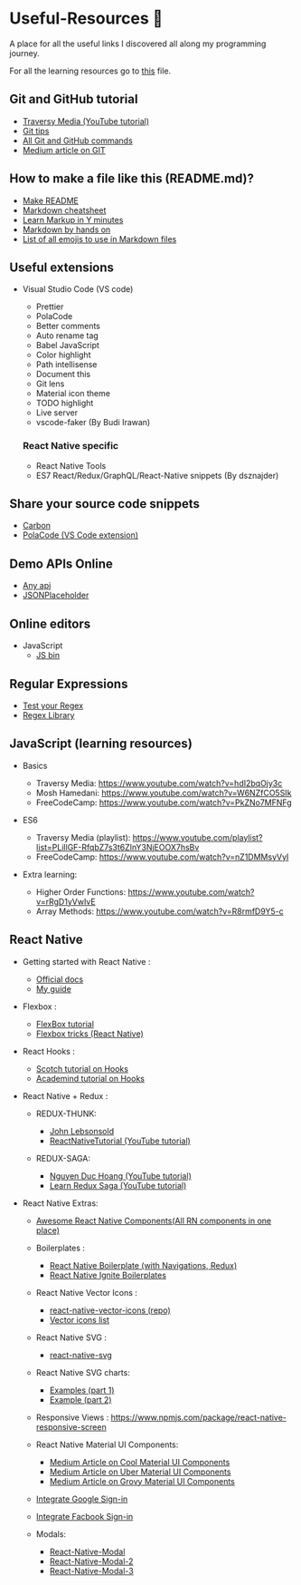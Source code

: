 # Useful-Resources :rocket:
A place for all the useful links I discovered all along my programming journey.

For all the learning resources go to [this](https://github.com/Quadrified/Useful-Links/blob/master/Learning-Resources.md#learning-resources-books) file.

## Git and GitHub tutorial
* [Traversy Media (YouTube tutorial)](https://www.youtube.com/watch?v=SWYqp7iY_Tc)
* [Git tips](https://github.com/Quadrified/Git-Tips)
* [All Git and GitHub commands](https://github.com/joshnh/Git-Commands)
* [Medium article on GIT](https://itnext.io/become-a-git-pro-in-just-one-blog-a-thorough-guide-to-git-architecture-and-command-line-interface-93fbe9bdb395)

## How to make a file like this (README.md)?
* [Make README](https://www.makeareadme.com/)
* [Markdown cheatsheet](https://www.markdownguide.org/cheat-sheet)
* [Learn Markup in Y minutes](https://learnxinyminutes.com/docs/markdown/)
* [Markdown by hands on](https://commonmark.org/help/tutorial/index.html)
* [List of all emojis to use in Markdown files](https://www.webfx.com/tools/emoji-cheat-sheet/)

## Useful extensions
* Visual Studio Code (VS code)
	- Prettier
	- PolaCode
	- Better comments
	- Auto rename tag
	- Babel JavaScript
	- Color highlight
	- Path intellisense
	- Document this
	- Git lens
	- Material icon theme
	- TODO highlight
	- Live server
	- vscode-faker (By  Budi Irawan)
	
	### React Native specific	
	- React Native Tools
	- ES7 React/Redux/GraphQL/React-Native snippets (By dsznajder)
	
## Share your source code snippets
* [Carbon](https://carbon.now.sh/)
* [PolaCode (VS Code extension)](https://marketplace.visualstudio.com/items?itemName=pnp.polacode)
	
## Demo APIs Online
* [Any api](https://any-api.com/)
* [JSONPlaceholder](https://jsonplaceholder.typicode.com/)

## Online editors
* JavaScript
	- [JS bin](https://jsbin.com/?js,console,output)
	
## Regular Expressions
* [Test your Regex](https://www.regular-expressions.info/javascriptexample.html)
* [Regex Library](http://regexlib.com/Search.aspx?k=alphabets&c=-1&m=-1&ps=20&AspxAutoDetectCookieSupport=1)

## JavaScript (learning resources)

* Basics
    - Traversy Media:  https://www.youtube.com/watch?v=hdI2bqOjy3c
    - Mosh Hamedani: https://www.youtube.com/watch?v=W6NZfCO5SIk
    - FreeCodeCamp: https://www.youtube.com/watch?v=PkZNo7MFNFg

* ES6
    - Traversy Media (playlist): https://www.youtube.com/playlist?list=PLillGF-RfqbZ7s3t6ZInY3NjEOOX7hsBv
    - FreeCodeCamp: https://www.youtube.com/watch?v=nZ1DMMsyVyI

* Extra learning:
    - Higher Order Functions: https://www.youtube.com/watch?v=rRgD1yVwIvE 
    - Array Methods: https://www.youtube.com/watch?v=R8rmfD9Y5-c

	
## React Native

* Getting started with React Native : 
	- [Official docs](https://facebook.github.io/react-native/docs/getting-started)
	- [My guide](https://drive.google.com/file/d/1eE4baXiDyZw7qZV54Wm5BDriTGWQa62w/view?usp=sharing)
	
* Flexbox :
	- [FlexBox tutorial](https://jsfiddle.net/bradtraversy/bu0ecodm/1/)
	- [Flexbox tricks (React Native)](https://css-tricks.com/snippets/css/a-guide-to-flexbox/)
* React Hooks : 
	- [Scotch tutorial on Hooks](https://scotch.io/tutorials/build-a-react-to-do-app-with-react-hooks-no-class-components)
	- [Academind tutorial on Hooks](https://academind.com/learn/react/react-hooks-introduction/)

* React Native + Redux :
	- REDUX-THUNK:
		* [John Lebsonsold](https://www.youtube.com/playlist?list=PLk083BmAphjtGWyZUuo1BiCS_ZAgps6j5)
		* [ReactNativeTutorial (YouTube tutorial)](https://www.youtube.com/watchv=Hn2acItzQBk&list=PLSQhEegvsgQCCeaJe2V9XrsD7EIm2Qpv5&index=10&t=0s)

	- REDUX-SAGA:
		* [Nguyen Duc Hoang (YouTube tutorial)](https://www.youtube.com/watch?v=IOTEAunY8ZI)
		* [Learn Redux Saga (YouTube tutorial)](https://www.youtube.com/playlist?list=PLMV09mSPNaQlWvqEwF6TfHM-CVM6lXv39)


* React Native Extras: 
	- [Awesome React Native Components(All RN components in one place)](https://www.awesome-react-native.com/#Components-UI)
	- Boilerplates :
		* [React Native Boilerplate (with Navigations, Redux)](https://github.com/victorkvarghese/react-native-feature-boilerplate?source=post_page-----dd7c4434bc26----------------------)
		* [React Native Ignite Boilerplates](https://github.com/infinitered/ignite)
		
	- React Native Vector Icons : 
		* [react-native-vector-icons (repo)](https://github.com/oblador/react-native-vector-icons)
		* [Vector icons list](https://oblador.github.io/react-native-vector-icons/)

	- React Native SVG : 
		* [react-native-svg](https://github.com/react-native-community/react-native-svg)

	- React Native SVG charts: 
		* [Examples (part 1)](https://github.com/JesperLekland/react-native-svg-charts)
		* [Example (part 2)](https://github.com/JesperLekland/react-native-svg-charts-examples)
	
	- Responsive Views : https://www.npmjs.com/package/react-native-responsive-screen
		
	- React Native Material UI Components: 
		* [Medium Article on Cool Material UI Components](https://medium.com/@victorvarghese/super-cool-material-ui-components-in-react-native-dd7c4434bc26)
		* [Medium Article on Uber Material UI Components](https://medium.com/@victorvarghese/uber-cool-react-native-components-30a757db5852)
		* [Medium Article on Grovy Material UI Components](https://medium.com/@victorvarghese/groovy-react-native-components-c9aa478e1627)
	- [Integrate Google Sign-in](https://github.com/react-native-community/react-native-google-signin)
	- [Integrate Facbook Sign-in](https://github.com/facebook/react-native-fbsdk)
	- Modals:
		* [React-Native-Modal](https://github.com/react-native-community/react-native-modal)
		* [React-Native-Modal-2](https://github.com/jacklam718/react-native-modals/blob/master/README.md)
		* [React-Native-Modal-3](https://reactnativeexample.com/tag/popup/)
	


